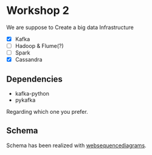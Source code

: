 # Workshop 2

We are suppose to Create a big data Infrastructure

- [x] Kafka
- [ ] Hadoop & Flume(?)
- [ ] Spark
- [x] Cassandra

## Dependencies

- kafka-python
- pykafka

Regarding which one you prefer.

## Schema

Schema has been realized with [websequencediagrams](https://www.websequencediagrams.com/).
